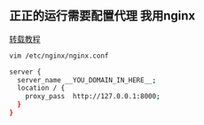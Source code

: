 ## 正正的运行需要配置代理 我用nginx

[转载教程](https://blog.csdn.net/FungLeo/article/details/80690367)

```sh
vim /etc/nginx/nginx.conf

server {
  server_name __YOU_DOMAIN_IN_HERE__;
  location / {
    proxy_pass  http://127.0.0.1:8000;
  }
}
```
